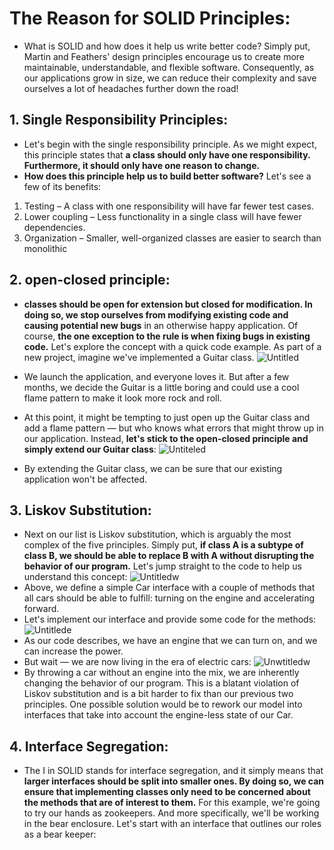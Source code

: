 # The Reason for SOLID Principles:
- What is SOLID and how does it help us write better code? Simply put, Martin and Feathers' design principles encourage us to create more maintainable, understandable, and flexible software. Consequently, as our applications grow in size, we can reduce their complexity and save ourselves a lot of headaches further down the road!

## 1. Single Responsibility Principles:
- Let's begin with the single responsibility principle. As we might expect, this principle states that **a class should only have one responsibility. Furthermore, it should only have one reason to change.**
- **How does this principle help us to build better software?** Let's see a few of its benefits:
1. Testing – A class with one responsibility will have far fewer test cases.
2. Lower coupling – Less functionality in a single class will have fewer dependencies.
3. Organization – Smaller, well-organized classes are easier to search than monolithic

## 2. open-closed principle:
- **classes should be open for extension but closed for modification. In doing so, we stop ourselves from modifying existing code and causing potential new bugs** in an otherwise happy application.
Of course, **the one exception to the rule is when fixing bugs in existing code.**
Let's explore the concept with a quick code example. As part of a new project, imagine we've implemented a Guitar class.
![Untitled](https://github.com/NourhanSaeed707/SOLID-Principles-Java/assets/64387352/4baef784-bbc1-4bd8-a7dc-dac7daeac3f8)

- We launch the application, and everyone loves it. But after a few months, we decide the Guitar is a little boring and could use a cool flame pattern to make it look more rock and roll.
- At this point, it might be tempting to just open up the Guitar class and add a flame pattern — but who knows what errors that might throw up in our application.
Instead, **let's stick to the open-closed principle and simply extend our Guitar class**:
![Untiteled](https://github.com/NourhanSaeed707/SOLID-Principles-Java/assets/64387352/387bb1c1-bdd3-4084-a67d-afc2e8c47b2e)
- By extending the Guitar class, we can be sure that our existing application won't be affected.

## 3. Liskov Substitution:
- Next on our list is Liskov substitution, which is arguably the most complex of the five principles. Simply put, **if class A is a subtype of class B, we should be able to replace B with A without disrupting the behavior of our program.**
Let's jump straight to the code to help us understand this concept:
![Untitledw](https://github.com/NourhanSaeed707/SOLID-Principles-Java/assets/64387352/83b79645-e841-4d41-91ae-deb17a0f750f)
- Above, we define a simple Car interface with a couple of methods that all cars should be able to fulfill: turning on the engine and accelerating forward.
- Let's implement our interface and provide some code for the methods:
![Untitlede](https://github.com/NourhanSaeed707/SOLID-Principles-Java/assets/64387352/784fc83c-f35f-446a-a02a-6ccdafc788c7)
- As our code describes, we have an engine that we can turn on, and we can increase the power.
- But wait — we are now living in the era of electric cars:
![Unwtitledw](https://github.com/NourhanSaeed707/SOLID-Principles-Java/assets/64387352/fd4dc15b-7b97-4e00-9433-25d7b0d9b11d)
- By throwing a car without an engine into the mix, we are inherently changing the behavior of our program. This is a blatant violation of Liskov substitution and is a bit harder to fix than our previous two principles.
One possible solution would be to rework our model into interfaces that take into account the engine-less state of our Car.

## 4. Interface Segregation:
- The I  in SOLID stands for interface segregation, and it simply means that **larger interfaces should be split into smaller ones. By doing so, we can ensure that implementing classes only need to be concerned about the methods that are of interest to them.**
For this example, we're going to try our hands as zookeepers. And more specifically, we'll be working in the bear enclosure.
Let's start with an interface that outlines our roles as a bear keeper:




